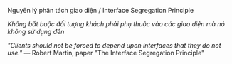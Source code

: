 Nguyên lý phân tách giao diện / Interface Segregation Principle

*Không bắt buộc đối tượng khách phải phụ thuộc vào các giao diện mà nó không sử dụng đến*

*"Clients should not be forced to depend upon interfaces that they do not use."*
— Robert Martin, paper "The Interface Segregation Principle"